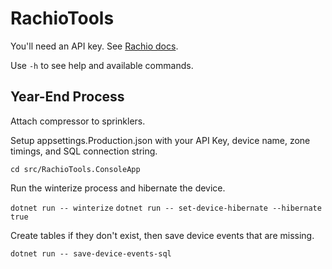 # RachioTools

You'll need an API key. See [Rachio docs](https://rachio.readme.io/reference/getting-started).

Use `-h` to see help and available commands.

## Year-End Process

Attach compressor to sprinklers.

Setup appsettings.Production.json with your API Key, device name, zone timings, and SQL connection string.

`cd src/RachioTools.ConsoleApp`

Run the winterize process and hibernate the device.

`dotnet run -- winterize`
`dotnet run -- set-device-hibernate --hibernate true`

Create tables if they don't exist, then save device events that are missing.

`dotnet run -- save-device-events-sql`
